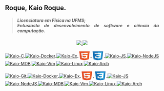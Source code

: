 ## Roque, Kaio Roque.
><h5 align="justify">Licenciatura em Física na UFMS;</br>
>Entusiasta de desenvolvimento de software e ciência da computação.<h5>
<div align="center">
  <a href="https://github.com/kaiovisk">
  <img height="180em" src="https://github-readme-stats.vercel.app/api?username=kaiovisk&show_icons=true&theme=dracula&include_all_commits=true&count_private=true"/>
  <img height="180em" src="https://github-readme-stats.vercel.app/api/top-langs/?username=kaiovisk&layout=compact&langs_count=7&theme=dracula"/>
</div>
<div style="display: inline_block"><br>
  <img align="center" alt="Kaio-C" height="30" width="40" src="https://cdn.jsdelivr.net/gh/devicons/devicon/icons/c/c-original.svg">
  <img align="center" alt="Kaio-Docker" height="30" width="40" src="https://cdn.jsdelivr.net/gh/devicons/devicon/icons/docker/docker-original.svg">
  <img align="center" alt="Kaio-Ex" height="30" width="40" src="https://cdn.jsdelivr.net/gh/devicons/devicon/icons/express/express-original.svg">
  <img align="center" alt="Kaio-HTML" height="30" width="40" src="https://raw.githubusercontent.com/devicons/devicon/master/icons/html5/html5-original.svg">
  <img align="center" alt="Kaio-CSS" height="30" width="40" src="https://raw.githubusercontent.com/devicons/devicon/master/icons/css3/css3-original.svg">
  <img align="center" alt="Kaio-JS" height="30" width="40" src="https://cdn.jsdelivr.net/gh/devicons/devicon/icons/javascript/javascript-plain.svg">
  <img align="center" alt="Kaio-NodeJS" height="30" width="40" src="https://cdn.jsdelivr.net/gh/devicons/devicon/icons/nodejs/nodejs-original.svg">
  <img align="center" alt="Kaio-MDB" height="30" width="40" src="https://cdn.jsdelivr.net/gh/devicons/devicon/icons/mongodb/mongodb-original-wordmark.svg">
  <img align="center" alt="Kaio-Vim" height="30" width="40" src="https://cdn.jsdelivr.net/gh/devicons/devicon/icons/vim/vim-original.svg">
  <img align="center" alt="Kaio-Linux" height="30" width="40" src="https://cdn.jsdelivr.net/gh/devicons/devicon/icons/linux/linux-original.svg">
  <img align="center" alt="Kaio-Arch" height="30" width="40" src="https://cdn0.iconfinder.com/data/icons/flat-round-system/512/archlinux-512.png">
</div>
<div style="display: inline_block"><br>
  <img align="center" alt="Kaio-Git" height="30" width="40" src=""https://cdn.jsdelivr.net/gh/devicons/devicon/icons/git/git-original.svg">
  <img align="center" alt="Kaio-Docker" height="30" width="40" src="https://cdn.jsdelivr.net/gh/devicons/devicon/icons/docker/docker-original.svg">
  <img align="center" alt="Kaio-Ex" height="30" width="40" src="https://cdn.jsdelivr.net/gh/devicons/devicon/icons/express/express-original.svg">
  <img align="center" alt="Kaio-HTML" height="30" width="40" src="https://raw.githubusercontent.com/devicons/devicon/master/icons/html5/html5-original.svg">
  <img align="center" alt="Kaio-CSS" height="30" width="40" src="https://raw.githubusercontent.com/devicons/devicon/master/icons/css3/css3-original.svg">
  <img align="center" alt="Kaio-JS" height="30" width="40" src="https://cdn.jsdelivr.net/gh/devicons/devicon/icons/javascript/javascript-plain.svg">
  <img align="center" alt="Kaio-NodeJS" height="30" width="40" src="https://cdn.jsdelivr.net/gh/devicons/devicon/icons/nodejs/nodejs-original.svg">
  <img align="center" alt="Kaio-MDB" height="30" width="40" src="https://cdn.jsdelivr.net/gh/devicons/devicon/icons/mongodb/mongodb-original-wordmark.svg">
  <img align="center" alt="Kaio-Vim" height="30" width="40" src="https://cdn.jsdelivr.net/gh/devicons/devicon/icons/vim/vim-original.svg">
  <img align="center" alt="Kaio-Linux" height="30" width="40" src="https://cdn.jsdelivr.net/gh/devicons/devicon/icons/linux/linux-original.svg">
  <img align="center" alt="Kaio-Arch" height="30" width="40" src="https://archlinux.org/static/logos/archlinux-logo-light-scalable.1ae4cc2e2469.svg">
</div>

